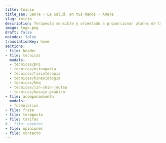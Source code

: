 ```yaml
---
title: Inicio
title_seo: SanTe - La Salud, en tus manos - AmaTe
slug: inicio
description: Terapeuta sensible y orientado a proporcionar planes de tratamiento creativos y adaptados. ✅ + de 25.000 sesiones realizadas y + de 15 años de experiencia.
image: logo.png
draft: false
noindex: false
translationKey: home
sections:
- file: header
- file: tecnicas
  modals:
  - tecnicas/pni
  - tecnicas/osteopatia
  - tecnicas/fisioterapia
  - tecnicas/kinesiologia
  - tecnicas/kbq
  - tecnicas/jin-shin-jyutsu
  - tecnicas/masaje-pranico
- file: acompanamiento
  modals:
  - formularios
- file: frase
- file: terapeuta
- file: tarifas
# - file: eventos
- file: opiniones
- file: contacto
---
```

